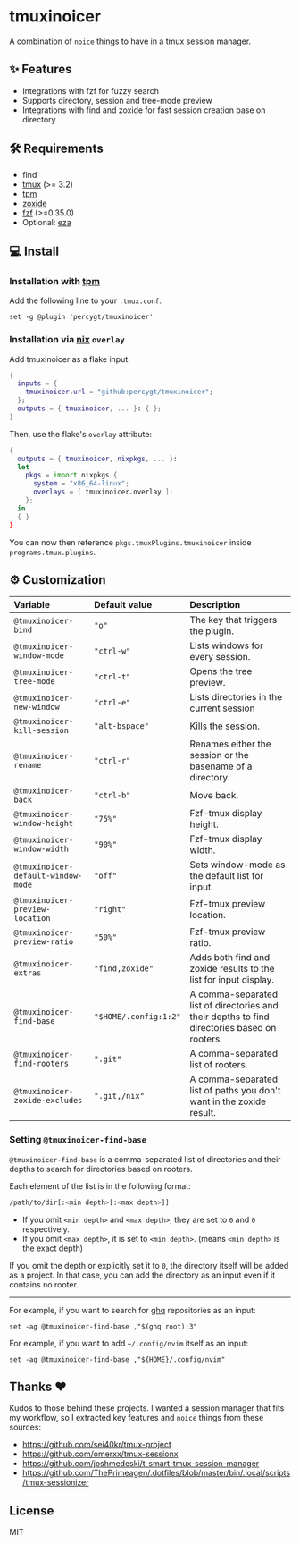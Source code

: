 # tmuxinoicer

A combination of `noice` things to have in a tmux session manager.

## ✨ Features

- Integrations with fzf for fuzzy search
- Supports directory, session and tree-mode preview
- Integrations with find and zoxide for fast session creation base on directory

## 🛠️ Requirements

- find
- [tmux](https://github.com/tmux/tmux) (>= 3.2)
- [tpm](https://github.com/tmux-plugins/tpm)
- [zoxide](https://github.com/ajeetdsouza/zoxide)
- [fzf](https://github.com/junegunn/fzf) (>=0.35.0)
- Optional: [eza](https://github.com/eza-community/eza)

## 💻 Install

### Installation with [tpm](https://github.com/tmux-plugins/tpm)

Add the following line to your `.tmux.conf`.

```tmux
set -g @plugin 'percygt/tmuxinoicer'
```

### Installation via [nix](https://github.com/NixOS/nix) `overlay`

Add tmuxinoicer as a flake input:

```nix
{
  inputs = {
    tmuxinoicer.url = "github:percygt/tmuxinoicer";
  };
  outputs = { tmuxinoicer, ... }: { };
}
```

Then, use the flake's `overlay` attribute:

```nix
{
  outputs = { tmuxinoicer, nixpkgs, ... }:
  let
    pkgs = import nixpkgs {
      system = "x86_64-linux";
      overlays = [ tmuxinoicer.overlay ];
    };
  in
  { }
}
```

You can now then reference `pkgs.tmuxPlugins.tmuxinoicer` inside
`programs.tmux.plugins`.

## ⚙️ Customization

| Variable                           | Default value         | Description                                                                                  |
| :--------------------------------- | :-------------------- | :------------------------------------------------------------------------------------------- |
| `@tmuxinoicer-bind`                | `"o"`                 | The key that triggers the plugin.                                                            |
| `@tmuxinoicer-window-mode`         | `"ctrl-w"`            | Lists windows for every session.                                                             |
| `@tmuxinoicer-tree-mode`           | `"ctrl-t"`            | Opens the tree preview.                                                                      |
| `@tmuxinoicer-new-window`          | `"ctrl-e"`            | Lists directories in the current session                                                     |
| `@tmuxinoicer-kill-session`        | `"alt-bspace"`        | Kills the session.                                                                           |
| `@tmuxinoicer-rename`              | `"ctrl-r"`            | Renames either the session or the basename of a directory.                                   |
| `@tmuxinoicer-back`                | `"ctrl-b"`            | Move back.                                                                                   |
| `@tmuxinoicer-window-height`       | `"75%"`               | Fzf-tmux display height.                                                                     |
| `@tmuxinoicer-window-width`        | `"90%"`               | Fzf-tmux display width.                                                                      |
| `@tmuxinoicer-default-window-mode` | `"off"`               | Sets window-mode as the default list for input.                                              |
| `@tmuxinoicer-preview-location`    | `"right"`             | Fzf-tmux preview location.                                                                   |
| `@tmuxinoicer-preview-ratio`       | `"50%"`               | Fzf-tmux preview ratio.                                                                      |
| `@tmuxinoicer-extras`              | `"find,zoxide"`       | Adds both find and zoxide results to the list for input display.                             |
| `@tmuxinoicer-find-base`           | `"$HOME/.config:1:2"` | A comma-separated list of directories and their depths to find directories based on rooters. |
| `@tmuxinoicer-find-rooters`        | `".git"`              | A comma-separated list of rooters.                                                           |
| `@tmuxinoicer-zoxide-excludes`     | `".git,/nix"`         | A comma-separated list of paths you don't want in the zoxide result.                         |

### Setting `@tmuxinoicer-find-base`

`@tmuxinoicer-find-base` is a comma-separated list of directories and their
depths to search for directories based on rooters.

Each element of the list is in the following format:

```bash
/path/to/dir[:<min depth>[:<max depth>]]
```

- If you omit `<min depth>` and `<max depth>`, they are set to `0` and `0`
  respectively.
- If you omit `<max depth>`, it is set to `<min depth>`. (means `<min depth>` is
  the exact depth)

If you omit the depth or explicitly set it to `0`, the directory itself will be
added as a project. In that case, you can add the directory as an input even if
it contains no rooter.

---

For example, if you want to search for [ghq](https://github.com/x-motemen/ghq)
repositories as an input:

```tmux
set -ag @tmuxinoicer-find-base ,"$(ghq root):3"
```

For example, if you want to add `~/.config/nvim` itself as an input:

```tmux
set -ag @tmuxinoicer-find-base ,"${HOME}/.config/nvim"
```

## Thanks ❤️

Kudos to those behind these projects. I wanted a session manager that fits my
workflow, so I extracted key features and `noice` things from these sources:

- https://github.com/sei40kr/tmux-project
- https://github.com/omerxx/tmux-sessionx
- https://github.com/joshmedeski/t-smart-tmux-session-manager
- https://github.com/ThePrimeagen/.dotfiles/blob/master/bin/.local/scripts/tmux-sessionizer

## License

MIT
